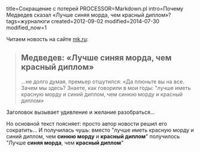 title=Сокращение с потерей
PROCESSOR=Markdown.pl
intro=Почему Медведев сказал «Лучше синяя морда, чем красный диплом»?
tags=журналюги
created=2012-09-02
modified=2014-07-30
modified_now=1


Читаем новость на сайте [mk.ru](http://www.mk.ru/politics/2012/09/01/743228-medvedev-luchshe-sinyaya-morda-chem-krasnyiy-diplom.html):
> Медведев: «Лучше синяя морда, чем красный диплом»
> -------------------------------------------------
> ...не долго думая, премьер отшутился: «Да плюньте вы на все. Зачем мы здесь? Знаете, как говорили в мои годы: "лучше иметь красную морду и синий диплом, чем синюю морду и красный диплом»

Заголовок вызывает удивление и желание разобраться...

Но основной текст поясняет: просто автор новости решил его сократить... И получилась чушь:
вместо "лучше иметь красную морду и синий диплом, чем **синюю морду** и **красный диплом**"
получилось "Лучше **синяя морда**, чем **красный диплом**"
